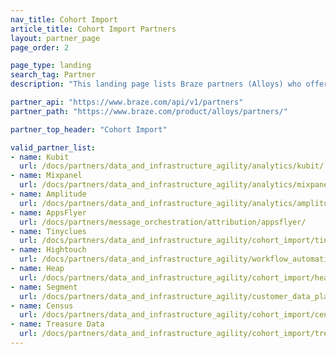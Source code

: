 ```yaml
---
nav_title: Cohort Import
article_title: Cohort Import Partners
layout: partner_page
page_order: 2

page_type: landing
search_tag: Partner
description: "This landing page lists Braze partners (Alloys) who offer cohort imports to the Braze."

partner_api: "https://www.braze.com/api/v1/partners"
partner_path: "https://www.braze.com/product/alloys/partners/"

partner_top_header: "Cohort Import"

valid_partner_list:
- name: Kubit
  url: /docs/partners/data_and_infrastructure_agility/analytics/kubit/
- name: Mixpanel
  url: /docs/partners/data_and_infrastructure_agility/analytics/mixpanel_for_currents/
- name: Amplitude
  url: /docs/partners/data_and_infrastructure_agility/analytics/amplitude_for_currents/
- name: AppsFlyer
  url: /docs/partners/message_orchestration/attribution/appsflyer/  
- name: Tinyclues
  url: /docs/partners/data_and_infrastructure_agility/cohort_import/tinyclues/
- name: Hightouch
  url: /docs/partners/data_and_infrastructure_agility/workflow_automation/hightouch/
- name: Heap
  url: /docs/partners/data_and_infrastructure_agility/cohort_import/heap/
- name: Segment
  url: /docs/partners/data_and_infrastructure_agility/customer_data_platform/segment/segment_engage/
- name: Census
  url: /docs/partners/data_and_infrastructure_agility/cohort_import/census/
- name: Treasure Data
  url: /docs/partners/data_and_infrastructure_agility/cohort_import/treasuredata/
---
```

